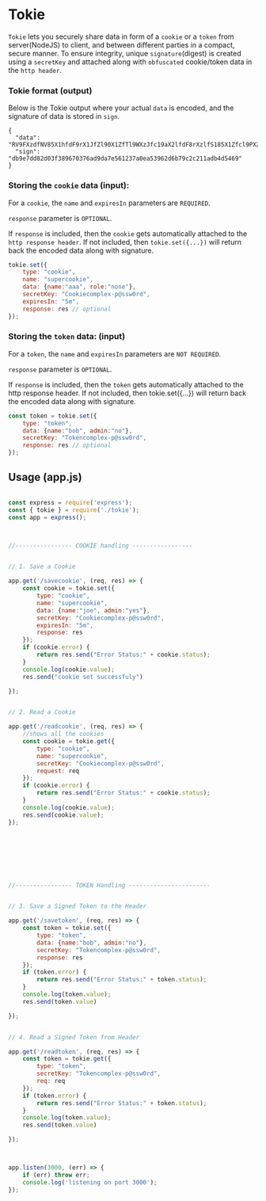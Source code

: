 # Tokie

`Tokie` lets you securely share data in form of a `cookie` or a `token` from server(NodeJS) to client, and between different parties in a compact, secure manner. To ensure integrity, unique `signature`(digest) is created using a `secretKey` and attached along with `obfuscated` cookie/token data in the `http header`.



### Tokie format (output)

Below is the Tokie output where your actual `data` is encoded, and the signature of data is stored in `sign`.


```
{
  "data": "RV9FXzdfNV85X1hfdF9rX1JfZl90X1ZfTl9WXzJfc19aX2lfdF8rXzlfS185X1Zfcl9PX2VfZ185XzNfQ19WX1BfeV9lX2dfNF9NXzFfV18=",
  "sign": "db9e7dd82d03f389670376ad9da7e561237a0ea53962d6b79c2c211adb4d5469"
}

```




### Storing the `cookie` data (input):

For a `cookie`, the `name` and `expiresIn` parameters are `REQUIRED`.

`response` parameter is `OPTIONAL`. 

If `response` is included, then the `cookie` gets automatically attached to the `http response header`. If not included, then `tokie.set({...})` will return back the encoded data along with signature. 

```js
tokie.set({
    type: "cookie",
    name: "supercookie",
    data: {name:"aaa", role:"none"},
    secretKey: "Cookiecomplex-p@ssw0rd",
    expiresIn: "5m",
    response: res // optional
});
```



### Storing the `token` data: (input)

For a `token`, the `name` and `expiresIn` parameters are `NOT REQUIRED`.

`response` parameter is `OPTIONAL`. 

If `response` is included, then the `token` gets automatically attached to the http response header. If not included, then tokie.set({...}) will return back the encoded data along with signature. 

```js
const token = tokie.set({
    type: "token",
    data: {name:"bob", admin:"no"},
    secretKey: "Tokencomplex-p@ssw0rd",
    response: res // optional
});
```




## Usage (app.js)


```js

const express = require('express');
const { tokie } = require('./tokie');
const app = express();



//---------------- COOKIE handling -----------------


// 1. Save a Cookie

app.get('/savecookie', (req, res) => {
    const cookie = tokie.set({
        type: "cookie",
        name: "supercookie", 
        data: {name:"joe", admin:"yes"},
        secretKey: "Cookiecomplex-p@ssw0rd",
        expiresIn: "5m",
        response: res
    });
    if (cookie.error) {
        return res.send("Error Status:" + cookie.status);
    }
    console.log(cookie.value);
    res.send("cookie set successfuly")

});


// 2. Read a Cookie

app.get('/readcookie', (req, res) => {
    //shows all the cookies
    const cookie = tokie.get({
        type: "cookie",
        name: "supercookie",
        secretKey: "Cookiecomplex-p@ssw0rd",
        request: req
    });
    if (cookie.error) {
        return res.send("Error Status:" + cookie.status);
    }
    console.log(cookie.value);
    res.send(cookie.value);
});








//---------------- TOKEN Handling -----------------------


// 3. Save a Signed Token to the Header

app.get('/savetoken', (req, res) => {
    const token = tokie.set({
        type: "token",
        data: {name:"bob", admin:"no"},
        secretKey: "Tokencomplex-p@ssw0rd",
        response: res
    });
    if (token.error) {
        return res.send("Error Status:" + token.status);
    }
    console.log(token.value);
    res.send(token.value)

});


// 4. Read a Signed Token from Header

app.get('/readtoken', (req, res) => {
    const token = tokie.get({
        type: "token",
        secretKey: "Tokencomplex-p@ssw0rd",
        req: req
    });
    if (token.error) {
        return res.send("Error Status:" + token.status);
    }
    console.log(token.value);
    res.send(token.value)

});



app.listen(3000, (err) => {
    if (err) throw err;
    console.log('listening on port 3000');
});

```
